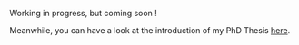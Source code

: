 Working in progress, but coming soon ! 

Meanwhile, you can have a look at the introduction of my PhD Thesis [here](http://Alessandro-Bongarzone.github.io/files/Intro_PhD.pdf).
